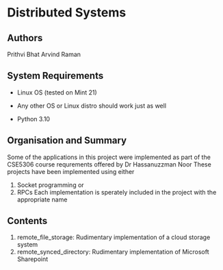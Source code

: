 # Distributed Systems

## Authors
Prithvi Bhat
Arvind Raman

## System Requirements
* Linux OS (tested on Mint 21)
 - Any other OS or Linux distro should work just as well
* Python 3.10

## Organisation and Summary
Some of the applications in this project were implemented as part of the CSE5306 course requrements offered by Dr Hassanuzzman Noor
These projects have been implemented using either
1. Socket programming or
2. RPCs
Each implementation is sperately included in the project with the appropriate name

## Contents
1. remote_file_storage: Rudimentary implementation of a cloud storage system
2. remote_synced_directory: Rudimentary implementation of Microsoft Sharepoint
